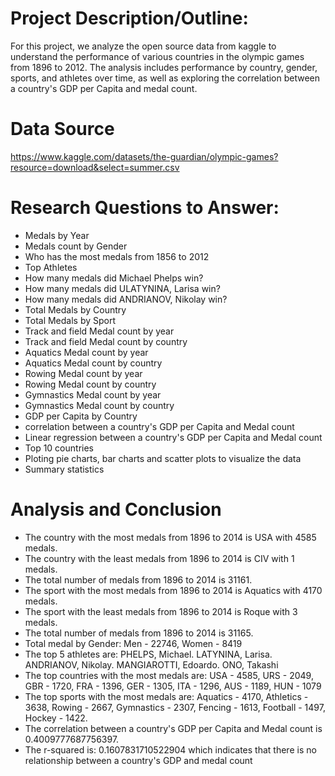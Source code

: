# Project Description/Outline: 
For this project, we analyze the open source data from kaggle to understand the performance of various countries in the olympic games from 1896 to 2012. The analysis includes performance by country, gender, sports, and athletes over time, as well as exploring the correlation between a country's GDP per Capita and medal count.

# Data Source
https://www.kaggle.com/datasets/the-guardian/olympic-games?resource=download&select=summer.csv

# Research Questions to Answer:
* Medals by Year
* Medals count by Gender
* Who has the most medals from 1856 to 2012
* Top Athletes 
* How many medals did Michael Phelps win?
* How many medals did ULATYNINA, Larisa win?
* How many medals did ANDRIANOV, Nikolay win?
* Total Medals by Country
* Total Medals by Sport
* Track and field Medal count by year
* Track and field Medal count by country
* Aquatics Medal count by year
* Aquatics Medal count by country
* Rowing Medal count by year
* Rowing Medal count by country
* Gymnastics Medal count by year
* Gymnastics Medal count by country
* GDP per Capita by Country
* correlation between a country's GDP per Capita and Medal count
* Linear regression between a country's GDP per Capita and Medal count
* Top 10 countries
* Ploting pie charts, bar charts and scatter plots to visualize the data
* Summary statistics

# Analysis and Conclusion
* The country with the most medals from 1896 to 2014 is USA with 4585 medals.
* The country with the least medals from 1896 to 2014 is CIV with 1 medals.
* The total number of medals from 1896 to 2014 is 31161.
* The sport with the most medals from 1896 to 2014 is Aquatics with 4170 medals.
* The sport with the least medals from 1896 to 2014 is Roque with 3 medals.
* The total number of medals from 1896 to 2014 is 31165.
* Total medal by Gender: Men - 22746, Women - 8419
* The top 5 athletes are: PHELPS, Michael. LATYNINA, Larisa. ANDRIANOV, Nikolay. MANGIAROTTI, Edoardo. ONO, Takashi
* The top countries with the most medals are: USA - 4585, URS - 2049, GBR - 1720, FRA - 1396, GER - 1305, ITA - 1296, AUS - 1189, HUN - 1079
* The top sports with the most medals are: Aquatics - 4170, Athletics - 3638, Rowing - 2667, Gymnastics - 2307, Fencing - 1613, Football - 1497, Hockey - 1422.
* The correlation between a country's GDP per Capita and Medal count is 0.4009777687756397.
* The r-squared is: 0.1607831710522904 which indicates that there is no relationship between a country's GDP and medal count

